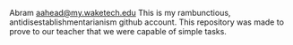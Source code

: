 Abram aahead@my.waketech.edu
This is my rambunctious, antidisestablishmentarianism github account.
This repository was made to prove to our teacher that we were capable of simple tasks.